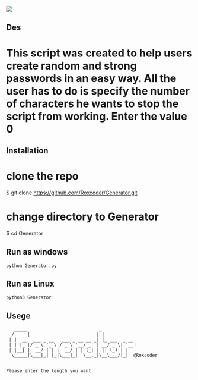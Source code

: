 <p align=center>

<a target="_blank" href="https://www.python.org/downloads/" title="Python version"><img src="https://img.shields.io/badge/python-%3E=_3.6-green.svg"></a>

</p>



## Des

# This script was created to help users create random and strong passwords in an easy way. All the user has to do is specify the number of characters he wants to stop the script from working. Enter the value 0


## Installation 


# clone the repo
$ git clone https://github.com/Roxcoder/Generator.git

# change directory to Generator
$ cd Generator

## Run as windows

```console
python Generator.py
```
## Run as Linux
```console
python3 Generator
```

## Usege 

```console
   _____                           _                     
  / ____|                         | |                    
 | |  __  ___ _ __   ___ _ __ __ _| |_ ___  _ __         
 | | |_ |/ _ \ '_ \ / _ \ '__/ _` | __/ _ \| '__|        
 | |__| |  __/ | | |  __/ | | (_| | || (_) | |           
  \_____|\___|_| |_|\___|_|  \__,_|\__\___/|_|  @Roxcoder


Please enter the length you want :
```
